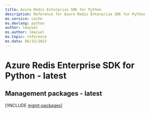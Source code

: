 ```yaml
---
title: Azure Redis Enterprise SDK for Python
description: Reference for Azure Redis Enterprise SDK for Python
ms.service: cache
ms.devlang: python
author: lmazuel
ms.author: lmazuel
ms.topic: reference
ms.data: 08/15/2022
---
```

# Azure Redis Enterprise SDK for Python - latest

## Management packages - latest
[!INCLUDE [mgmt-packages](redis-enterprise-mgmt-index.md)]